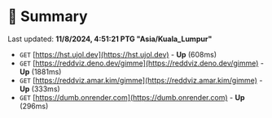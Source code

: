 # 📖 Summary
Last updated: **11/8/2024, 4:51:21 PTG "Asia/Kuala_Lumpur"**

- `GET` [https://hst.ujol.dev](https://hst.ujol.dev) - **Up** (608ms)
- `GET` [https://reddviz.deno.dev/gimme](https://reddviz.deno.dev/gimme) - **Up** (1881ms)
- `GET` [https://reddviz.amar.kim/gimme](https://reddviz.amar.kim/gimme) - **Up** (333ms)
- `GET` [https://dumb.onrender.com](https://dumb.onrender.com) - **Up** (296ms)

